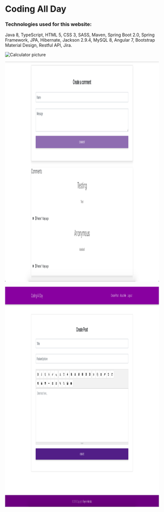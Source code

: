 # Coding All Day

### Technologies used for this website: 
Java 8, TypeScript, HTML 5, CSS 3, SASS, Maven, Spring Boot 2.0, Spring Framework, JPA, Hibernate, Jackson 2.9.4, MySQL 8, Angular 7, Bootstrap Material Design, Restful API, Jira.


<img src="https://github.com/RaynerMDZ/CodingAllDay/blob/master/Screenshots/Screen%20Shot%202019-01-11%20at%202.37.00%20PM.png" height="720" width="1280"
     alt="Calculator picture"
     style="float: center; margin-right: 10px; " />
     
<img src="https://github.com/RaynerMDZ/CodingAllDay/blob/master/Screenshots/Screen%20Shot%202019-01-11%20at%202.38.37%20PM.png" height="720" width="1280"
     alt="Calculator picture"
     style="float: center; margin-right: 10px; " />
     
<img src="https://github.com/RaynerMDZ/CodingAllDay/blob/master/Screenshots/Screen%20Shot%202019-01-11%20at%202.37.19%20PM.png" height="720" width="1280"
     alt="Calculator picture"
     style="float: center; margin-right: 10px; " />
